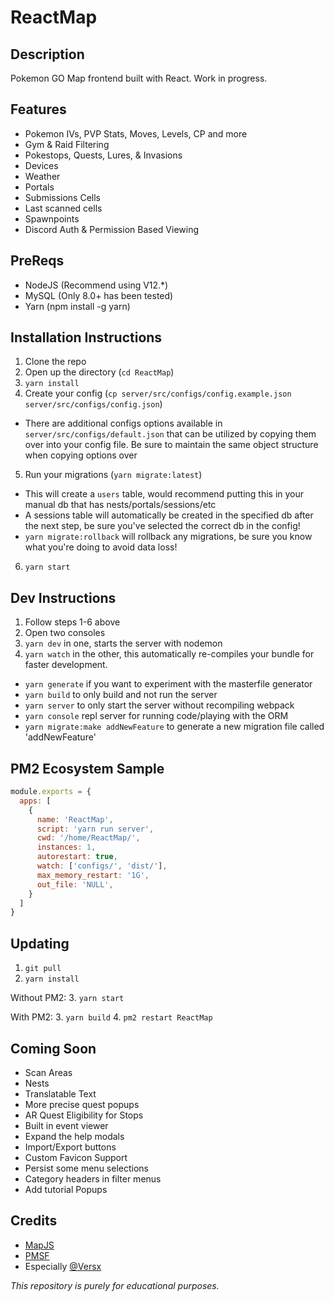 # ReactMap

## Description
 Pokemon GO Map frontend built with React. Work in progress. 

## Features 
- Pokemon IVs, PVP Stats, Moves, Levels, CP and more
- Gym & Raid Filtering
- Pokestops, Quests, Lures, & Invasions
- Devices 
- Weather 
- Portals
- Submissions Cells
- Last scanned cells
- Spawnpoints
- Discord Auth & Permission Based Viewing

## PreReqs
- NodeJS (Recommend using V12.*)
- MySQL (Only 8.0+ has been tested)
- Yarn (npm install -g yarn)

## Installation Instructions
1. Clone the repo
2. Open up the directory (`cd ReactMap`)
3. `yarn install`
4. Create your config (`cp server/src/configs/config.example.json server/src/configs/config.json`)
- There are additional configs options available in `server/src/configs/default.json` that can be utilized by copying them over into your config file. Be sure to maintain the same object structure when copying options over
5. Run your migrations (`yarn migrate:latest`)
- This will create a `users` table, would recommend putting this in your manual db that has nests/portals/sessions/etc 
- A sessions table will automatically be created in the specified db after the next step, be sure you've selected the correct db in the config!
- `yarn migrate:rollback` will rollback any migrations, be sure you know what you're doing to avoid data loss!
6. `yarn start`
## Dev Instructions
1. Follow steps 1-6 above
2. Open two consoles
3. `yarn dev` in one, starts the server with nodemon
4. `yarn watch` in the other, this automatically re-compiles your bundle for faster development.
- `yarn generate` if you want to experiment with the masterfile generator
- `yarn build` to only build and not run the server
- `yarn server` to only start the server without recompiling webpack
- `yarn console` repl server for running code/playing with the ORM
- `yarn migrate:make addNewFeature` to generate a new migration file called 'addNewFeature'

## PM2 Ecosystem Sample
```js
module.exports = {
  apps: [
    {
      name: 'ReactMap',
      script: 'yarn run server',
      cwd: '/home/ReactMap/',
      instances: 1,
      autorestart: true,
      watch: ['configs/', 'dist/'],
      max_memory_restart: '1G',
      out_file: 'NULL',
    }
  ]
}
```

## Updating
1. `git pull`
2. `yarn install`

Without PM2:
3. `yarn start`

With PM2: 
3. `yarn build`
4. `pm2 restart ReactMap`

## Coming Soon
- Scan Areas
- Nests
- Translatable Text
- More precise quest popups
- AR Quest Eligibility for Stops
- Built in event viewer
- Expand the help modals
- Import/Export buttons
- Custom Favicon Support
- Persist some menu selections
- Category headers in filter menus
- Add tutorial Popups

## Credits
- [MapJS](https://github.com/WatWowMap/MapJS)
- [PMSF](https://github.com/pmsf/pmsf)
- Especially [@Versx](https://github.com/versx)

_This repository is purely for educational purposes._